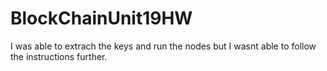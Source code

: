 # BlockChainUnit19HW

I was able to extrach the keys and run the nodes but I wasnt able to follow the instructions further. 

